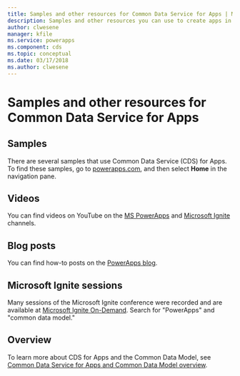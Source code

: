```yaml
---
title: Samples and other resources for Common Data Service for Apps | Microsoft Docs
description: Samples and other resources you can use to create apps in PowerApps.
author: clwesene
manager: kfile
ms.service: powerapps
ms.component: cds
ms.topic: conceptual
ms.date: 03/17/2018
ms.author: clwesene
---
```


# Samples and other resources for Common Data Service for Apps
## Samples
There are several samples that use Common Data Service (CDS) for Apps. To find these samples, go to [powerapps.com](https://web.powerapps.com?utm_source=padocs&utm_medium=linkinadoc&utm_campaign=referralsfromdoc), and then select **Home** in the navigation pane.

## Videos
You can find videos on YouTube on the [MS PowerApps](https://www.youtube.com/channel/UCGfWR2ekfRFckLjev6eQYLg) and [Microsoft Ignite](https://www.youtube.com/channel/UCrhJmfAGQ5K81XQ8_od1iTg) channels.

## Blog posts
You can find how-to posts on the [PowerApps blog](https://powerapps.microsoft.com/blog/).

## Microsoft Ignite sessions
Many sessions of the Microsoft Ignite conference were recorded and are available at [Microsoft Ignite On-Demand](https://myignite.microsoft.com/videos). Search for "PowerApps" and "common data model."

## Overview
To learn more about CDS for Apps and the Common Data Model, see [Common Data Service for Apps and Common Data Model overview](https://docs.microsoft.com/common-data-service/entity-reference/security-model).

